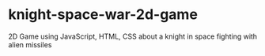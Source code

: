# knight-space-war-2d-game
2D Game using JavaScript, HTML, CSS about a knight in space fighting with alien missiles
